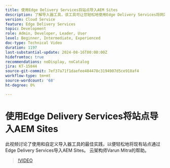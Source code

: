 ```yaml
---
title: 使用Edge Delivery Services将站点导入AEM Sites
description: 了解导入器工具，该工具可让您轻松地使用Edge Delivery Services将网站导入AEM Sites。
version: Cloud Service
feature: Edge Delivery Services
topic: Development
role: Admin, Developer, Leader, User
level: Beginner, Intermediate, Experienced
doc-type: Technical Video
duration: 1197
last-substantial-update: 2024-08-16T00:00:00Z
hidefromtoc: true
recommendations: noDisplay, noCatalog
jira: KT-15844
source-git-commit: 7ef37a71f1daefee484478c3194907d5ce918af4
workflow-type: tm+mt
source-wordcount: '68'
ht-degree: 0%

---
```



# 使用Edge Delivery Services将站点导入AEM Sites

此视频讨论了使用和自定义导入器工具的最佳实践，以便轻松地将现有站点通过Edge Delivery Services导入AEM Sites。 云架构师Varun Mitra的帮助。

>[!VIDEO](https://video.tv.adobe.com/v/3431603/?learn=on)
